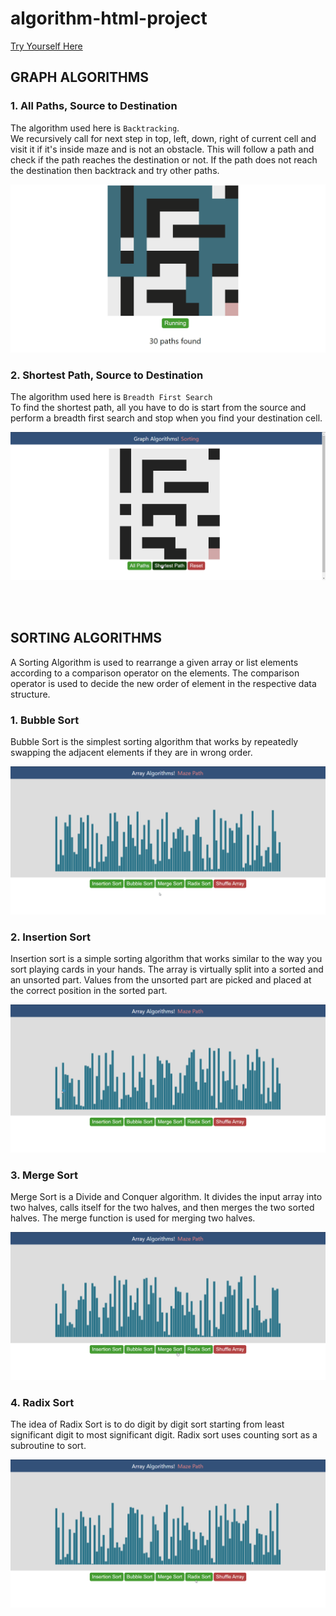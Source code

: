 # algorithm-html-project


[Try Yourself Here](https://ashutosh-nsut.github.io/algorithm-html-project/index.html)

## GRAPH ALGORITHMS

### 1. All Paths, Source to Destination

The algorithm used here is `Backtracking`.  
We recursively call for next step in top, left, down, right of current cell and visit it if it's inside maze and is not an obstacle.  This will follow a path and check if the path reaches the destination or not. If the path does not reach the destination then backtrack and try other paths.

![1](demo/all_path.gif)

### 2. Shortest Path, Source to Destination

The algorithm used here is `Breadth First Search`  
To find the shortest path, all you have to do is start from the source and perform a breadth first search and stop when you find your destination cell. 

![2](demo/shortest_path.gif)

<br />
<br />

## SORTING ALGORITHMS

A Sorting Algorithm is used to rearrange a given array or list elements according to a comparison operator on the elements. The comparison operator is used to decide the new order of element in the respective data structure.

### 1. Bubble Sort

Bubble Sort is the simplest sorting algorithm that works by repeatedly swapping the adjacent elements if they are in wrong order.

![1](demo/bubble_sort.gif)

### 2. Insertion Sort

Insertion sort is a simple sorting algorithm that works similar to the way you sort playing cards in your hands. The array is virtually split into a sorted and an unsorted part. Values from the unsorted part are picked and placed at the correct position in the sorted part.

![2](demo/insertion_sort.gif)

### 3. Merge Sort

Merge Sort is a Divide and Conquer algorithm. It divides the input array into two halves, calls itself for the two halves, and then merges the two sorted halves. The merge function is used for merging two halves.

![3n](demo/merge_sort.gif)

### 4. Radix Sort

The idea of Radix Sort is to do digit by digit sort starting from least significant digit to most significant digit. Radix sort uses counting sort as a subroutine to sort.

![4-n](demo/radix_sort.gif)

